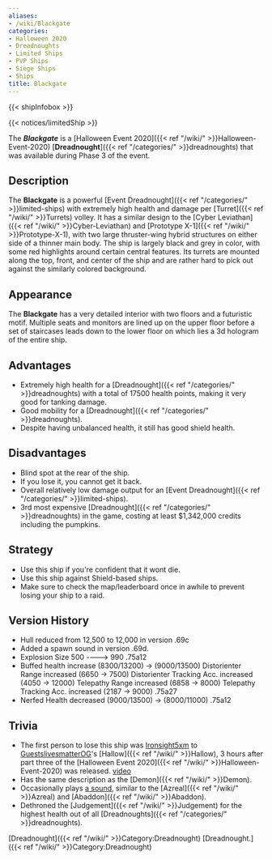 ```yaml
---
aliases:
- /wiki/Blackgate
categories:
- Halloween 2020
- Dreadnoughts
- Limited Ships
- PVP Ships
- Siege Ships
- Ships
title: Blackgate
---  
```


{{< shipInfobox >}}   

{{< notices/limitedShip >}} 

The **_Blackgate_** is a [Halloween Event 2020]({{< ref "/wiki/" >}}Halloween-Event-2020) [**Dreadnought**]({{< ref "/categories/" >}}dreadnoughts) that was available during Phase 3 of the event. 

## Description

The **Blackgate** is a powerful [Event Dreadnought]({{< ref "/categories/" >}}limited-ships) with extremely high health and damage per [Turret]({{< ref "/wiki/" >}}Turrets) volley. It has a similar design to the [Cyber Leviathan]({{< ref "/wiki/" >}}Cyber-Leviathan) and [Prototype X-1]({{< ref "/wiki/" >}}Prototype-X-1), with two large thruster-wing hybrid structures on either side of a thinner main body. The ship is largely black and grey in color, with some red highlights around certain central features. Its turrets are mounted along the top, front, and center of the ship and are rather hard to pick out against the similarly colored background.

## Appearance

The **Blackgate** has a very detailed interior with two floors and a futuristic motif. Multiple seats and monitors are lined up on the upper floor before a set of staircases leads down to the lower floor on which lies a 3d hologram of the entire ship.

## Advantages

- Extremely high health for a [Dreadnought]({{< ref "/categories/" >}}dreadnoughts) with a total of 17500 health points, making it very good for tanking damage.
- Good mobility for a [Dreadnought]({{< ref "/categories/" >}}dreadnoughts).
- Despite having unbalanced health, it still has good shield health.

## Disadvantages

- Blind spot at the rear of the ship.
- If you lose it, you cannot get it back.
- Overall relatively low damage output for an [Event Dreadnought]({{< ref "/categories/" >}}limited-ships).
- 3rd most expensive [Dreadnought]({{< ref "/categories/" >}}dreadnoughts) in the game, costing at least $1,342,000 credits including the pumpkins.

## Strategy

- Use this ship if you're confident that it wont die.
- Use this ship against Shield-based ships.
- Make sure to check the map/leaderboard once in awhile to prevent losing your ship to a raid.

## Version History 

- Hull reduced from 12,500 to 12,000 in version .69c
- Added a spawn sound in version .69d.
- Explosion Size 500 ----> 990 .75a12
- Buffed health increase (8300/13200) -> (9000/13500) Distorienter Range increased (6650 -> 7500) Distorienter Tracking Acc. increased (4050 -> 12000) Telepathy Range increased (6858 -> 8000) Telepathy Tracking Acc. increased (2187 -> 9000) .75a27
- Nerfed Health decreased (9000/13500) -> (8000/11000) .75a12

## Trivia

- The first person to lose this ship was [Ironsight5xm](https://www.roblox.com/users/448424286/profile) to [GuestslivesmatterOG](https://www.roblox.com/users/311668542/profile)'s [Hallow]({{< ref "/wiki/" >}}Hallow), 3 hours after part three of the [Halloween Event 2020]({{< ref "/wiki/" >}}Halloween-Event-2020) was released. [video](https://www.youtube.com/watch?v=cqufiN4lPmw)
- Has the same description as the [Demon]({{< ref "/wiki/" >}}Demon).
- Occasionally plays [a sound](https://www.roblox.com/library/5993515228/Blackgate-sound), similar to the [Azreal]({{< ref "/wiki/" >}}Azreal) and [Abaddon]({{< ref "/wiki/" >}}Abaddon).
- Dethroned the [Judgement]({{< ref "/wiki/" >}}Judgement) for the highest health out of all [Dreadnoughts]({{< ref "/categories/" >}}dreadnoughts).

[Dreadnought]({{< ref "/wiki/" >}}Category:Dreadnought) [Dreadnought.]({{< ref "/wiki/" >}}Category:Dreadnought)